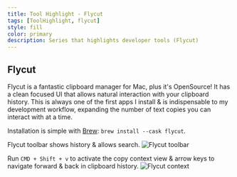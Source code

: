 ```yaml
---
title: Tool Highlight - Flycut
tags: [ToolHighlight, flycut]
style: fill
color: primary
description: Series that highlights developer tools (Flycut)
---
```


## Flycut
Flycut is a fantastic clipboard manager for Mac, plus it's OpenSource!  It has a clean focused UI that allows natural
interaction with your clipboard history.  This is always one of the first apps I install & is indispensable to my
development workflow, expanding the number of text copies you can interact with at a time.


Installation is simple with [Brew](./brew): ```brew install --cask flycut```.

Flycut toolbar shows history & allows search. 
![Flycut toolbar](https://user-images.githubusercontent.com/7506174/107100423-4b634980-67e2-11eb-895e-c9417ee4efc7.png)

Run ```CMD + Shift + v``` to activate the copy context view & arrow keys to navigate forward & back in clipboard history.
![Flycut context](https://user-images.githubusercontent.com/7506174/107100295-e90a4900-67e1-11eb-89bb-6080508a2bdf.png)
